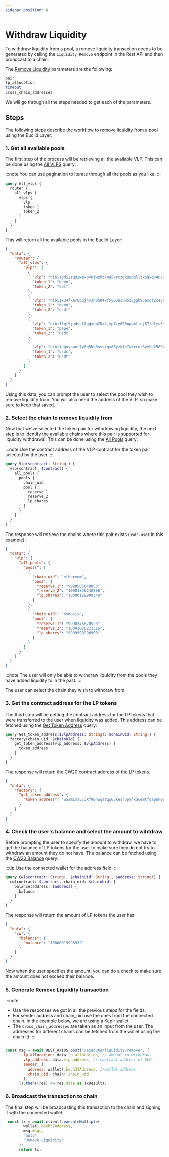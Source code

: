 ```yaml
---
sidebar_position: 4
---
```


# Withdraw Liquidity
To withdraw liquidity from a pool, a remove liquidity transaction needs to be generated by calling the `Liquidity Remove` endpoint in the Rest API and then broadcast to a chain. 

The [Remove Liquidity](../REST/Transactions/Remove%20Liquidity.md) parameters are the following:

```bash
pair
lp_allocation
timeout
cross_chain_addresses
```
We will go through all the steps needed to get each of the parameters.

## Steps

The following steps describe the workflow to remove liquidity from a pool using the Euclid Layer:

### 1. Get all available pools

The first step of the process will be retrieving all the available VLP. This can be done using the [All VLPS](../GQL/Router/All%20VLPs.md) query:

:::note
You can use pagination to iterate through all the pools as you like.
:::

```graphql
query All_vlps {
  router {
    all_vlps {
      vlps {
        vlp
        token_1
        token_2
      }
    }
  }
}
```
This will return all the available pools in the Euclid Layer:

```JSON
{
  "data": {
    "router": {
      "all_vlps": {
        "vlps": [
          {
            "vlp": "nibi1gd52zq92wexpv0jwzktkma5krxzgkuupqlltx6qxqv4u8xp39d3qa5jdxk",
            "token_1": "osmo",
            "token_2": "sol"
          },
          {
            "vlp": "nibi1x34fkar6puj4v3n0h84xf5y03u3uw5z5ggk95asql2cey6u8pygqlfups2",
            "token_1": "osmo",
            "token_2": "usdt"
          },
          {
            "vlp": "nibi15gt9jedsst7ggvnm70x4jvplzy050npgmtlej87zdlys8tj2w0jsypk42k",
            "token_1": "pepe",
            "token_2": "usdt"
          },
          {
            "vlp": "nibi1aqxyhput7y6g5hq8mssrgs86yzkfe7wkrruz6ymhh2589rg5am8sw927mk",
            "token_1": "usdc",
            "token_2": "usdt"
          }
        ]
      }
    }
  }
}
```
Using this data, you can prompt the user to select the pool they wish to remove liquidity from. You will also need the address of the VLP, so make sure to keep that saved.

### 2. Select the chain to remove liquidity from

Now that we’ve selected the token pair for withdrawing liquidity, the next step is to identify the available chains where this pair is supported for liquidity withdrawal. This can be done using the [All Pools](../GQL/VLP/All%20Pools.md) query:

:::note
Use the contract address of the VLP contract for the token pair selected by the user.
:::

```graphql
query Vlp($contract: String!) {
  vlp(contract: $contract) {
    all_pools {
      pools {
        chain_uid
        pool {
          reserve_1
          reserve_2
          lp_shares
        }
      }
    }
  }
}
```
The response will retrieve the chains where this pair exists (`usdc-usdt` in this example):

```JSON
{
  "data": {
    "vlp": {
      "all_pools": {
        "pools": [
          {
            "chain_uid": "ethereum",
            "pool": {
              "reserve_1": "9998505649856",
              "reserve_2": "10001756242906",
              "lp_shares": "10000129999349"
            }
          },
          {
            "chain_uid": "osmosis",
            "pool": {
              "reserve_1": "9998375670523",
              "reserve_2": "10001626221316",
              "lp_shares": "9999999998900"
            }
          }
        ]
      }
    }
  }
}
```
:::note
The user will only be able to withdraw liquidity from the pools they have added liquidity to in the past. 
:::

The user can select the chain they wish to withdraw from. 

### 3. Get the contract address for the LP tokens

The third step will be getting the contract address for the LP tokens that were transferred to the user when liquidity was added. This address can be fetched using the [Get Token Address](../GQL/Factory/Get%20Token%20Address.md) query:

```graphql
query Get_token_address($vlpAddress: String!, $chainUid: String!) {
  factory(chain_uid: $chainUid) {
    get_token_address(vlp_address: $vlpAddress) {
      token_address
    }
  }
}
```
The response will return the CW20 contract address of the LP tokens.

```JSON
{
  "data": {
    "factory": {
      "get_token_address": {
        "token_address": "wasm1mx573kf90nwgatgw6ukesr5pyhk5uemtfgapnk9rzvymy6dxtlwscrq8eg"
      }
    }
  }
}
```

### 4. Check the user's balance and select the amount to wihtdraw

Before prompting the user to specify the amount to withdraw, we have to get the balance of LP tokens for the user to make sure they do not try to withdraw an amount they do not have. The balance can be fetched using the [CW20 Balance](../GQL/CW/Balance.md) query:

:::tip
Use the connected wallet for the address field.
:::

```graphql
query Cw($contract: String!, $chainUid: String!, $address: String!) {
  cw(contract: $contract, chain_uid: $chainUid) {
    balance(address: $address) {
      balance
    }
  }
}
```
The response will return the amount of LP tokens the user has:

```JSON
{
  "data": {
    "cw": {
      "balance": {
        "balance": "10000019998932"
      }
    }
  }
}
```
Now when the user specifies the amount, you can do a check to make sure the amount does not exceed their balance.

### 5. Generate Remove Liquidity transaction

:::note
- Use the responses we got in all the previous steps for the fields.
- For sender address and chain_uid use the ones from the connected chain. In the example below, we are using a Keplr wallet.
- The `cross_chain_addresses` are taken as an input from the user. The addresses for different chains can be fetched from the wallet using the chain Id.
:::

```javascript

const msg = await REST_AXIOS.post("/execute/liquidity/remove", {
        lp_allocation: data.lp_allocation, // amount to withdraw
        vlp_address: data.vlp_address, // contract address of VLP
        sender: {
          address: wallet!.bech32Address, //wallet address
          chain_uid: chain!.chain_uid,
        },
      }).then((res) => res.data as TxResult);

```

### 6. Broadcast the transaction to chain

The final step will be broadcasting this transaction to the chain and signing it with the connected wallet:

```javascript
 const tx = await client!.executeMultiple(
        wallet!.bech32Address, 
        msg.msgs,
        "auto",
        "Remove Liquidity"
      );
      return tx;
```



